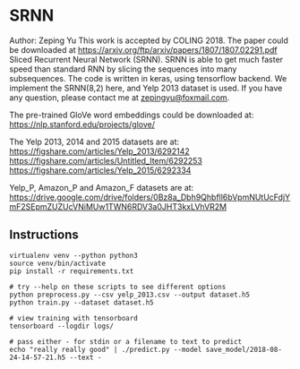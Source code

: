 # SRNN
Author: Zeping Yu
This work is accepted by COLING 2018. The paper could be downloaded at https://arxiv.org/ftp/arxiv/papers/1807/1807.02291.pdf
Sliced Recurrent Neural Network (SRNN).
SRNN is able to get much faster speed than standard RNN by slicing the sequences into many subsequences.
The code is written in keras, using tensorflow backend. We implement the SRNN(8,2) here, and Yelp 2013 dataset is used.
If you have any question, please contact me at zepingyu@foxmail.com.

The pre-trained GloVe word embeddings could be downloaded at:
https://nlp.stanford.edu/projects/glove/

The Yelp 2013, 2014 and 2015 datasets are at:
https://figshare.com/articles/Yelp_2013/6292142
https://figshare.com/articles/Untitled_Item/6292253
https://figshare.com/articles/Yelp_2015/6292334

Yelp_P, Amazon_P and Amazon_F datasets are at: https://drive.google.com/drive/folders/0Bz8a_Dbh9Qhbfll6bVpmNUtUcFdjYmF2SEpmZUZUcVNiMUw1TWN6RDV3a0JHT3kxLVhVR2M

## Instructions

```
virtualenv venv --python python3
source venv/bin/activate
pip install -r requirements.txt

# try --help on these scripts to see different options
python preprocess.py --csv yelp_2013.csv --output dataset.h5
python train.py --dataset dataset.h5

# view training with tensorboard
tensorboard --logdir logs/

# pass either - for stdin or a filename to text to predict
echo "really really good" | ./predict.py --model save_model/2018-08-24-14-57-21.h5 --text -
```

